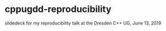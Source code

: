 # cppugdd-reproducibility
slidedeck for my reproducibility talk at the Dresden C++ UG, June 13, 2019
